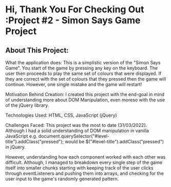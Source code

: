 # Hi, Thank You For Checking Out :Project #2 - Simon Says Game Project  

## About This Project:

What the application does: This is a simplistic version of the "Simon Says Game". You start of the game by pressing any key on the keyboard. The user then proceeds to play the same set of colours that were displayed. If they are correct with the set of colours that they pressed then the game will continue. However, one single mistake and the game will restart!

Motivation Behind Creation: I created this project with the end-goal in mind of understanding more about DOM Manipulation, even moreso with the use of the jQuery library.

Technologies Used: HTML, CSS, JavaScript (jQuery)

Challenges Faced: This project was the most to date (31/03/2022). Although I had a solid understanding of DOM manipulation in vanilla JavaScript e.g. document.querySelector("#level-title").addClass("pressed"); would be $("#level-title").addClass("pressed") in jQuery. 

However, understanding how each component worked with each other was difficult. Although, I managed to breakdown every single step of the game itself into smaller chunks starting with keeping track of the user clicks through eventListeners and pushing them into arrays, and checking for the user input to the game's randomly generated pattern.

